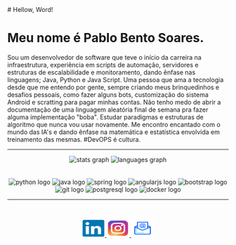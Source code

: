 <div>
 # Hellow, Word!
  
 <h1>Meu nome é Pablo Bento Soares. </h1>

 <p>
 Sou um desenvolvedor de software que teve o início da carreira na infraestrutura, experiência em scripts de automação, servidores e estruturas de escalabilidade e monitoramento, dando ênfase nas linguagens; Java, Python e Java Script.
 Uma pessoa que ama a tecnologia desde que me entendo por gente, sempre criando meus brinquedinhos e desafios pessoais, como fazer alguns bots, customização do sistema Android e scratting para pagar minhas contas.
 Não tenho medo de abrir a documentação de uma linguagem aleatória final de semana pra fazer alguma implementação "boba". Estudar paradigmas e estruturas de algoritmo que nunca vou usar novamente.
 Me encontro encantado com o mundo das IA's e dando ênfase na matemática e estatística envolvida em treinamento das mesmas.
 #DevOPS é cultura.
 </p>
 
 <hr>
 
 <div align="center">
   <img src="https://github-readme-stats.vercel.app/api?hide_title=false&hide_rank=false&show_icons=true&include_all_commits=true&count_private=false&disable_animations=false&theme=dracula&locale=pt-br&hide_border=false&username=idpablo" height="150" alt="stats graph"  />
   <img src="https://github-readme-stats.vercel.app/api/top-langs?locale=pt-br&hide_title=false&layout=compact&card_width=320&langs_count=6&theme=dracula&hide_border=false&username=idpablo&hide=html" height="150" alt="languages graph"  />
 </div>
 
 <br>
 <br>
 
 <div align="center">
   <img src="https://cdn.jsdelivr.net/gh/devicons/devicon/icons/python/python-original.svg" height="40" width="52" alt="python logo"  />
   <img src="https://cdn.jsdelivr.net/gh/devicons/devicon/icons/java/java-original.svg" height="40" width="52" alt="java logo"  />
   <img src="https://cdn.jsdelivr.net/gh/devicons/devicon/icons/spring/spring-original.svg" height="40" width="52" alt="spring logo"  />
   <img src="https://cdn.jsdelivr.net/gh/devicons/devicon/icons/angularjs/angularjs-original.svg" height="40" width="52" alt="angularjs logo"  />
   <img src="https://cdn.jsdelivr.net/gh/devicons/devicon/icons/bootstrap/bootstrap-original.svg" height="40" width="52" alt="bootstrap logo"  />
   <img src="https://cdn.jsdelivr.net/gh/devicons/devicon/icons/git/git-original.svg" height="40" width="52" alt="git logo"  />
   <img src="https://cdn.jsdelivr.net/gh/devicons/devicon/icons/postgresql/postgresql-original.svg" height="40" width="52" alt="postgresql logo"  />
   <img src="https://cdn.jsdelivr.net/gh/devicons/devicon/icons/docker/docker-original.svg" height="40" width="52" alt="docker logo"  />
 </div>
 
 <hr>
 <br>
 
 <p align="center">
   <a href="https://www.linkedin.com/in/idpablo/" target="_blank">
     <img src="https://github.com/devicons/devicon/blob/master/icons/linkedin/linkedin-original.svg"  height="40" width="52" alt="linkedin logo">
   </a>
   <a href="https://www.instagram.com/i.pablo.dev/" target="_blank">
     <img src="https://github.com/idpablo/idpablo/blob/main/icon/instagram-1-svgrepo-com.svg" height="40" width="52" alt="instagram logo">
   </a>
   <a href="mailto:pablo.soares.dev@gmail.com" target="_blank">
     <img src="https://github.com/idpablo/idpablo/blob/main/icon/mail-reception-svgrepo-com.svg" height="40" width="52" alt="linkedin logo">
   </a>
 </p>
</div>

